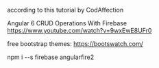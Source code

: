 according to this tutorial by CodAffection

Angular 6 CRUD Operations With Firebase
https://www.youtube.com/watch?v=9wxEwE8UFr0

free bootstrap themes:
https://bootswatch.com/

npm i --s firebase angularfire2
